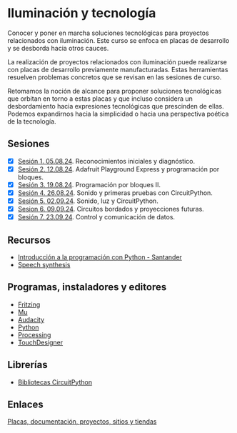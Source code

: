 # Iluminación y tecnología

Conocer y poner en marcha soluciones tecnológicas para proyectos relacionados con iluminación. Este curso se enfoca en placas de desarrollo y se desborda hacia otros cauces.

La realización de proyectos relacionados con iluminación puede realizarse con placas de desarrollo previamente manufacturadas. Estas herramientas resuelven problemas concretos que se revisan en las sesiones de curso.

Retomamos la noción de alcance para proponer soluciones tecnológicas que orbitan en torno a estas placas y que incluso considera un desbordamiento hacia expresiones tecnológicas que prescinden de ellas. Podemos expandirnos hacia la simplicidad o hacia una perspectiva poética de la tecnología.

## Sesiones 

- [x] [Sesión 1. 05.08.24](./sesiones/s01/s01.md). Reconocimientos iniciales y diagnóstico.
- [x] [Sesión 2. 12.08.24](./sesiones/s02/s02.md). Adafruit Playground Express y programación por bloques. 
- [x] [Sesión 3. 19.08.24](./sesiones/s03/s03.md). Programación por bloques II.
- [x] [Sesión 4. 26.08.24](./sesiones/s04/s04.md). Sonido y primeras pruebas con CircuitPython.  
- [x] [Sesión 5. 02.09.24](./sesiones/s05/s05.md). Sonido, luz y CircuitPython. 
- [x] [Sesion 6. 09.09.24](./sesiones/s06/s06.md). Circuitos bordados y proyecciones futuras.
- [x] [Sesión 7. 23.09.24](./sesiones/s07/s07.md). Control y comunicación de datos. 

## Recursos

- [Introducción a la programación con Python - Santander](https://www.santanderopenacademy.com/es/courses/introduction_to_python_programming.html)
- [Speech synthesis](https://en.wikipedia.org/wiki/Speech_synthesis)

## Programas, instaladores y editores

- [Fritzing](https://fritzing.org/)
- [Mu](https://codewith.mu/en/download)
- [Audacity](https://www.audacityteam.org/)
- [Python](https://www.python.org/)
- [Processing](https://processing.org/)
- [TouchDesigner](https://derivative.ca/)

## Librerías

- [Bibliotecas CircuitPython](https://circuitpython.org/libraries)

## Enlaces

[Placas, documentación, proyectos, sitios y tiendas](./enlaces.md)